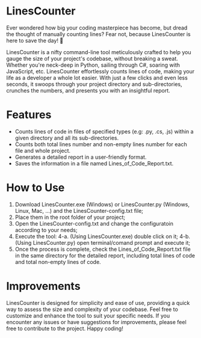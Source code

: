 # LinesCounter
Ever wondered how big your coding masterpiece has become, but dread the thought of manually counting lines? Fear not, because LinesCounter is here to save the day! 🚀

LinesCounter is a nifty command-line tool meticulously crafted to help you gauge the size of your project's codebase, without breaking a sweat. Whether you're neck-deep in Python, sailing through C#, soaring with JavaScript, etc. LinesCounter effortlessly counts lines of code, making your life as a developer a whole lot easier.
With just a few clicks and even less seconds, it swoops through your project directory and sub-directories, crunches the numbers, and presents you with an insightful report.

# Features
- Counts lines of code in files of specified types (e.g: .py, .cs, .js) within a given directory and all its sub-directories.
- Counts both total lines number and non-empty lines number for each file and whole project.
- Generates a detailed report in a user-friendly format.
- Saves the information in a file named Lines_of_Code_Report.txt.

# How to Use
1. Download LinesCounter.exe (Windows) or LinesCounter.py (Windows, Linux, Mac, ...) and the LinesCounter-config.txt file;
2. Place them in the root folder of your project;
3. Open the LinesCounter-config.txt and change the configuratoin according to your needs;
4. Execute the tool:
   4-a. (Using LinesCounter.exe) double click on it;
   4-b. (Using LinesCounter.py) open terminal/comand prompt and execute it;
5. Once the process is complete, check the Lines_of_Code_Report.txt file in the same directory for the detailed report, including total lines of code and total non-empty lines of code.

# Improvements
LinesCounter is designed for simplicity and ease of use, providing a quick way to assess the size and complexity of your codebase. Feel free to customize and enhance the tool to suit your specific needs. If you encounter any issues or have suggestions for improvements, please feel free to contribute to the project. Happy coding!

